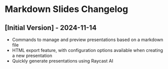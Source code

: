 # Markdown Slides Changelog

## [Initial Version] - 2024-11-14

- Commands to manage and preview presentations based on a markdown file
- HTML export feature, with configuration options available when creating a new presentation
- Quickly generate presentations using Raycast AI